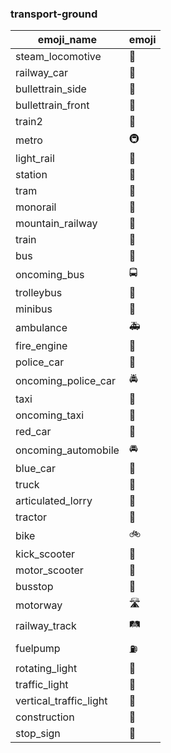 ### transport-ground 

|emoji_name|emoji|
|---|---|
|steam_locomotive|:steam_locomotive:|
|railway_car|:railway_car:|
|bullettrain_side|:bullettrain_side:|
|bullettrain_front|:bullettrain_front:|
|train2|:train2:|
|metro|:metro:|
|light_rail|:light_rail:|
|station|:station:|
|tram|:tram:|
|monorail|:monorail:|
|mountain_railway|:mountain_railway:|
|train|:train:|
|bus|:bus:|
|oncoming_bus|:oncoming_bus:|
|trolleybus|:trolleybus:|
|minibus|:minibus:|
|ambulance|:ambulance:|
|fire_engine|:fire_engine:|
|police_car|:police_car:|
|oncoming_police_car|:oncoming_police_car:|
|taxi|:taxi:|
|oncoming_taxi|:oncoming_taxi:|
|red_car|:red_car:|
|oncoming_automobile|:oncoming_automobile:|
|blue_car|:blue_car:|
|truck|:truck:|
|articulated_lorry|:articulated_lorry:|
|tractor|:tractor:|
|bike|:bike:|
|kick_scooter|:kick_scooter:|
|motor_scooter|:motor_scooter:|
|busstop|:busstop:|
|motorway|:motorway:|
|railway_track|:railway_track:|
|fuelpump|:fuelpump:|
|rotating_light|:rotating_light:|
|traffic_light|:traffic_light:|
|vertical_traffic_light|:vertical_traffic_light:|
|construction|:construction:|
|stop_sign|:stop_sign:|
